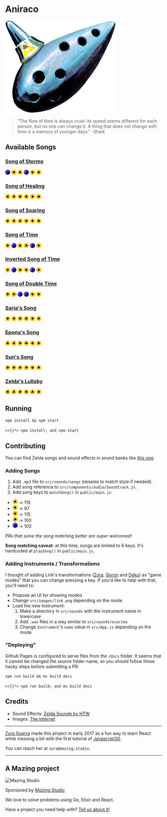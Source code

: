 # Aniraco

![Link's Ocarina](./ocarina-icon.png)

> "The flow of time is always cruel: its speed seems different for each person, but no one can change it. A thing that does not change with time is a memory of younger days." -Sheik

## Available Songs
### [Song of Storms](https://www.youtube.com/watch?v=KeIVybmTgWg&t=2s)
![](./src/images/Button-A.png)
![](./src/images/C-Down.png)
![](./src/images/C-Up.png)
![](./src/images/Button-A.png)
![](./src/images/C-Down.png)
![](./src/images/C-Up.png)

### [Song of Healing](https://www.youtube.com/watch?v=WXnWfx6bIVE)
![](./src/images/C-Left.png)
![](./src/images/C-Right.png)
![](./src/images/C-Down.png)
![](./src/images/C-Left.png)
![](./src/images/C-Right.png)
![](./src/images/C-Down.png)

### [Song of Soaring](https://www.youtube.com/watch?v=IwdtnP3t3sA)
![](./src/images/C-Down.png)
![](./src/images/C-Left.png)
![](./src/images/C-Up.png)
![](./src/images/C-Down.png)
![](./src/images/C-Left.png)
![](./src/images/C-Up.png)

### [Song of Time](https://www.youtube.com/watch?v=ulwcsUAPfgc)
![](./src/images/C-Right.png)
![](./src/images/Button-A.png)
![](./src/images/C-Down.png)
![](./src/images/C-Right.png)
![](./src/images/Button-A.png)
![](./src/images/C-Down.png)

### [Inverted Song of Time](https://www.youtube.com/watch?v=qoo_YBlEl6g)
![](./src/images/C-Down.png)
![](./src/images/Button-A.png)
![](./src/images/C-Right.png)
![](./src/images/C-Down.png)
![](./src/images/Button-A.png)
![](./src/images/C-Right.png)

### [Song of Double Time](https://www.youtube.com/watch?v=bNvQv3u9ylE)
![](./src/images/C-Right.png)
![](./src/images/C-Right.png)
![](./src/images/Button-A.png)
![](./src/images/Button-A.png)
![](./src/images/C-Down.png)
![](./src/images/C-Down.png)

### [Saria's Song](https://www.youtube.com/watch?v=eJWupfLLP1Q)
![](./src/images/C-Down.png)
![](./src/images/C-Right.png)
![](./src/images/C-Left.png)
![](./src/images/C-Down.png)
![](./src/images/C-Right.png)
![](./src/images/C-Left.png)

### [Epona's Song](https://www.youtube.com/watch?v=sCRk0WDlreo)
![](./src/images/C-Up.png)
![](./src/images/C-Left.png)
![](./src/images/C-Right.png)
![](./src/images/C-Up.png)
![](./src/images/C-Left.png)
![](./src/images/C-Right.png)

### [Sun's Song](https://www.youtube.com/watch?v=OM-GSC1oqnE)
![](./src/images/C-Right.png)
![](./src/images/C-Down.png)
![](./src/images/C-Up.png)
![](./src/images/C-Right.png)
![](./src/images/C-Down.png)
![](./src/images/C-Up.png)

### [Zelda's Lullaby](https://www.youtube.com/watch?v=UpfYSyiyf2U)
![](./src/images/C-Left.png)
![](./src/images/C-Up.png)
![](./src/images/C-Right.png)
![](./src/images/C-Left.png)
![](./src/images/C-Up.png)
![](./src/images/C-Right.png)

## Running
```
npm install && npm start

><}}*> npm install; and npm start
```

## Contributing
You can find Zelda songs and sound effects in sound banks like [this one](http://noproblo.dayjo.org/ZeldaSounds/).

### Adding Songs
1. Add `.mp3` file to `src/sounds/songs` (rename to match style if needed).
2. Add song reference to `src/components/audio/Soundtrack.js`.
3. Add song keys to `matchSong()` in `public/main.js`.

  * ![](./src/images/C-Up.png) -> 119
  * ![](./src/images/C-Left.png) -> 97
  * ![](./src/images/C-Down.png) -> 115
  * ![](./src/images/C-Right.png) -> 100
  * ![](./src/images/Button-A.png) -> 103

_PRs that solve the song matching better are super welcomed!_

**Song matching caveat**: at this time, songs are limited to 6 keys. It's hardcoded at `playSong()` in `public/main.js`.

### Adding Instruments / Transformations
I thought of adding Link's transformations ([Zora](https://i.ytimg.com/vi/VSZqPV6lxsQ/hqdefault.jp), [Goron](https://vignette.wikia.nocookie.net/zelda/images/c/c9/Drums_of_Sleep.png/revision/latest?cb=20120405180821) and [Deku](https://i.ytimg.com/vi/QA3dhPwe9P8/hqdefault.jpg)) as "game modes" that you can change pressing a key. If you'd like to help with that, you'll need to:
* Propose an UI for showing modes
* Change `src/images/link.png` depending on the mode
* Load the new instrument:
  1. Make a directory in `src/sounds` with the instrument name in lowercase
  2. Add `.wav` files in a way similar to `src/sounds/ocarina`
  3. Change `Instrument`'s `name` value in `src/App.js` depending on the mode

### "Deploying"
Github Pages is configured to serve files from the `/docs` folder. It seems that it cannot be changed the source folder name, so you should follow these hacky steps before submitting a PR:
```
npm run build && mv build docs

><}}*> npm run build; and mv build docs
```

## Credits
* Sound Effects: [Zelda Sounds by HTW](http://noproblo.dayjo.org/ZeldaSounds/)
* Images: [The Internet](http://images.google.com/)

---

[Zura Guerra](https://twitter.com/grafofilia) made this project in early 2017 as a fun way to learn React while messing a bit with the first tutorial of [Javascript30](https://javascript30.com/).

You can reach her at `zura@mazing.studio`.

---
## A Mazing project

![Mazing Studio](https://avatars3.githubusercontent.com/u/19610766?v=4&s=200)

Sponsored by [_Mazing Studio_](https://mazing.studio)

We love to solve problems using Go, Elixir and React.

Have a project you need help with? [Tell us about it!](https://mazing.studio/#section-form)
